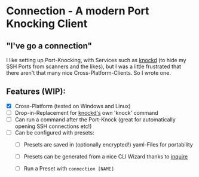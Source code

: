# Connection - A modern Port Knocking Client

## "I've go a connection"

I like setting up Port-Knocking, with Services such as [knockd](https://github.com/jvinet/knock) (to hide my SSH Ports from scanners and the likes), but I was a little frustrated that there aren't that many nice Cross-Platform-Clients. So I wrote one.

## Features (WIP):

- [X] Cross-Platform (tested on Windows and Linux)
- [ ] Drop-in-Replacement for [knockd's](https://github.com/jvinet/knock) own 'knock' command
- [ ] Can run a command after the Port-Knock (great for automatically opening SSH connections etc!)
- [ ] Can be configured with presets:
  - [ ] Presets are saved in (optionally encrypted!) yaml-Files for portability
  - [ ] Presets can be generated from a nice CLI Wizard thanks to [inquire](https://github.com/mikaelmello/inquire)
  - [ ] Run a Preset with ``connection [NAME]``

